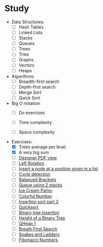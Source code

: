 # Study

- Data Structures:
  - [ ] Hash Tables
  - [ ] Linked Lists
  - [ ] Stacks
  - [ ] Queues
  - [ ] Trees
  - [ ] Tries
  - [ ] Graphs
  - [ ] Vectors
  - [ ] Heaps

- Algorithms:
  - [ ] Breadth-first search
  - [ ] Depth-first search
  - [ ] Merge Sort
  - [ ] Quick Sort

- Big O notation
  - [ ] Do exercises
  - [ ] Time complexity
  - [ ] Space complexity


- Exercises:
  - [X] Trees average per level
  - [X] A very big sum
  - [ ] [Designer PDF view](https://www.hackerrank.com/challenges/designer-pdf-viewer/problem)
  - [ ] [Left Rotation](https://www.hackerrank.com/challenges/ctci-array-left-rotation/problem)
  - [ ] [Insert a node at a position given in a list](https://www.hackerrank.com/challenges/insert-a-node-at-a-specific-position-in-a-linked-list/problem)
  - [ ] [Cycle detection](https://www.hackerrank.com/challenges/detect-whether-a-linked-list-contains-a-cycle/problem%20)
  - [ ] [Balanced Brackets](http://Balanced%20Brackets)
  - [ ] [Queue using 2 stacks](https://www.hackerrank.com/challenges/queue-using-two-stacks/problem)
  - [ ] [Ice Cream Parlor](https://www.hackerrank.com/challenges/icecream-parlor/problem)
  - [ ] [Colorful Number](https://algorithms.tutorialhorizon.com/colorful-numbers/)
  - [ ] [Insertion sort part 2](https://www.hackerrank.com/challenges/insertionsort2/problem)
  - [ ] [Quicksort](https://www.hackerrank.com/challenges/quicksort2/problem)
  - [ ] [Binary tree insertion](https://www.hackerrank.com/challenges/binary-search-tree-insertion/problem) 
  - [ ] [Height of a Binary Tree](https://www.hackerrank.com/challenges/tree-height-of-a-binary-tree/problem)
  - [ ] [QHeap 1](https://www.hackerrank.com/challenges/qheap1/problem)
  - [ ] [Breath First Search](https://www.hackerrank.com/challenges/bfsshortreach/problem)
  - [ ] [Snakes and Ladders](https://www.hackerrank.com/challenges/the-quickest-way-up/problem)
  - [ ] [Fibonacci Numbers](https://www.hackerrank.com/challenges/functional-programming-warmups-in-recursion---fibonacci-numbers/problem)
